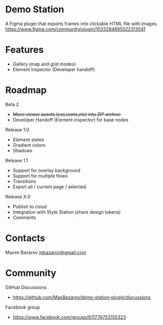 # Demo Station

A Figma plugin that exports frames into clickable HTML file with images.   
https://www.figma.com/community/plugin/1033284895522313541

# Features
- Gallery (map and grid modes)
- Element Inspector (Developer handoff)

# Roadmap
Beta 2
- ~~Move viewer assets (css,icons,etc) into ZIP archive~~
- Developer Handoff (Element inspector) for base nodes

Release 1.0
- Element states
- Gradient colors
- Shadows

Release 1.1
- Support for overlay background
- Support for multiple flows
- Transitions
- Export all / current page / selected

Release X.0
- Publish to cloud
- Integration with Style Station (share design tokens)
- Comments

# Contacts
Maxim Bazarov
mbazarov@gmail.com

# Community
GitHub Discussions 
- https://github.com/MaxBazarov/demo-station-plugin/discussions

Facebook group 
- https://www.facebook.com/groups/611776753155323
